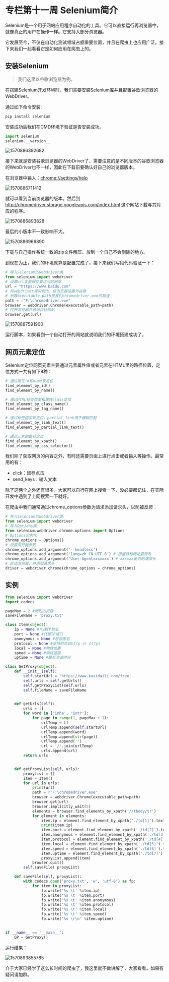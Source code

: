 # 专栏第十一周 Selenium简介

Selenium是一个用于网站应用程序自动化的工具。它可以直接运行再浏览器中，就像真正的用户在操作一样。它支持大部分浏览器。

它发展至今，不仅在自动化测试领域占据重要位置，并且在爬虫上也应用广泛。接下来我们一起看看它是如何应用在爬虫上的。

## 安装Selenium

>  我们这里以谷歌浏览器为例。

在搭建Selenium开发环境时，我们需要安装Selenium库并且配置谷歌浏览器的WebDriver。

通过如下命令安装:

```python
pip install selenium
```

安装成功后我们在CMD环境下验证是否安装成功。

```python
import selenium
selenium.__version__
```

![1570886392682](https://github.com/ai-union/PythonSpyder/blob/master/img/1570886392682.png?raw=true)

接下来就是安装谷歌浏览器的WebDriver了，需要注意的是不同版本的谷歌浏览器的WebDriver也不一样，因此在下载前要确认好自己的浏览器版本。

在浏览器中输入：[chrome://settings/help](chrome://settings/help) 

![1570886711412](https://github.com/ai-union/PythonSpyder/blob/master/img/1570886711412.png?raw=true)

就可以看到当前浏览器的版本。然后到 http://chromedriver.storage.googleapis.com/index.html 这个网站下载与其对应的程序。

![1570886893828](https://github.com/ai-union/PythonSpyder/blob/master/img/1570886893828.png?raw=true)

最后的小版本不一致影响不大。

![1570886966890](https://github.com/ai-union/PythonSpyder/blob/master/img/1570886966890.png?raw=true)

下载与自己操作系统一致的zip文件解压。放到一个自己不会删除的地方。

到现在为止，我们的环境就算是配置完成了，接下来我们写段代码验证一下：

```python
# 导入Selenium的webdriver类
from selenium import webdriver
# 设置url变量保存要访问的网站
url = "https://www.baidu.com"
# 将webdriver类实例化，将浏览器设置为谷歌
# 参数executable_path是我们chromedriver.exe的路径
path = r"F:\chromedriver.exe"
browser = webdriver.Chrome(executable_path=path)
# 打开浏览器并访问目标网站
browser.get(url)
```

![1570887591900](https://github.com/ai-union/PythonSpyder/blob/master/img/1570887591900.png?raw=true)

运行脚本，如果看到一个自动打开的网站就说明我们的环境搭建成功了。

## 网页元素定位

Selenium定位网页元素主要通过元素属性值或者元素在HTML里的路径位置，定位方式一共有如下8种：

```python
# 通过属性id和name来定位
find_element_by_id()
find_element_by_name()

# 通过HTML标签类型和属性class定位
find_element_by_class_name()
find_element_by_tag_name()

# 通过标签值实现定位，partial_link用于模糊匹配
find_element_by_link_text()
find_element_by_partial_link_text()

# 通过元素的路径定位
find_element_by_xpath()
find_element_by_css_selector()
```

我们除了获取网页的内容之外，有时还需要页面上进行点击或者输入等操作。最常用的有：

- click：鼠标点击
- send_keys：输入文本

除了这两个之外还有很多，大家可以自行在网上搜索一下，没必要都记住，在实际开发中遇到了上网搜索一下就好。

在爬虫中我们通常通过chrome_options参数为请求添加请求头，以防被反爬：

```python
# 导入Selenium的webdriver类
from selenium import webdriver
# 导入Options类
from selenium.webdriver.chrome.options import Options
# Options实例化
chrome_options = Options()
# 设置浏览器参数
chrome_options.add_argument('--headless')
chrome_options.add_argument('lang=zh_CN.UTF-8') # 根据目标网站要修改
chrome_options.add_argument('User-Agent=xxxxxx') # xxxxxx是你的请求头
# 启动浏览器，并添加请求头
driver = webdriver.chrome(chrome_options = chrome_options)
```

## 实例

```python
from selenium import webdriver
import codecs

pageMax = 2 #爬取的页数
saveFileName = 'proxy.txt'

class Item(object):
	ip = None #代理IP地址
	port = None #代理IP端口
	anonymous = None #是否匿名
	protocol = None #支持的协议http or https
	local = None #物理位置
	speed = None #测试速度
	uptime = None #最后测试时间

class GetProxy(object):
	def __init__(self):
		self.startUrl = 'https://www.kuaidaili.com/free'
		self.urls = self.getUrls()
		self.getProxyList(self.urls)
		self.fileName = saveFileName
		

	def getUrls(self):
		urls = []
		for word in ['inha', 'intr']:
			for page in range(1, pageMax + 1): 
				urlTemp = []
				urlTemp.append(self.startUrl)
				urlTemp.append(word)
				urlTemp.append(str(page))
				urlTemp.append('')
				url = '/'.join(urlTemp)
				urls.append(url)
		return urls


	def getProxyList(self, urls):
		proxyList = []
		item = Item()
		for url in urls:
			print(url)
			path = r"F:\chromedriver.exe"
			browser = webdriver.Chrome(executable_path=path)
			browser.get(url)
			browser.implicitly_wait(5)
			elements = browser.find_elements_by_xpath('//tbody/tr')
			for element in elements:
				item.ip = element.find_element_by_xpath('./td[1]').text
				print(item.ip)
				item.port = element.find_element_by_xpath('./td[2]').text
				item.anonymous = element.find_element_by_xpath('./td[3]').text
				item.protocol = element.find_element_by_xpath('./td[4]').text
				item.local = element.find_element_by_xpath('./td[5]').text
				item.speed = element.find_element_by_xpath('./td[6]').text
				item.uptime = element.find_element_by_xpath('./td[7]').text
				proxyList.append(item)
			browser.quit()
		self.saveFile( proxyList)

	def saveFile(self, proxyList):
		with codecs.open('proxy.txt', 'w', 'utf-8') as fp:
			for item in proxyList:
				fp.write('%s \t' %item.ip)
				fp.write('%s \t' %item.port)
				fp.write('%s \t' %item.anonymous)
				fp.write('%s \t' %item.protocol)
				fp.write('%s \t' %item.local)
				fp.write('%s \t' %item.speed)
				fp.write('%s \r\n' %item.uptime)
				

if __name__ == '__main__':
	GP = GetProxy()

```

运行结果：

![1570893855785](https://github.com/ai-union/PythonSpyder/blob/master/img/1570893855785.png?raw=true)

介于大家已经学了这么长时间的爬虫了，我这里就不做讲解了，大家看看。如果有疑问请加群。